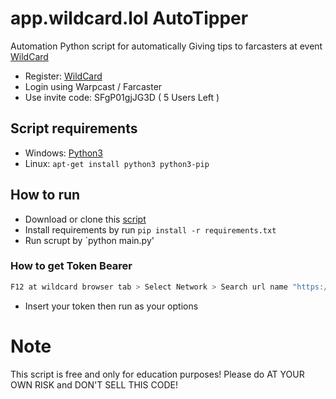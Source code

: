 # app.wildcard.lol AutoTipper
Automation Python script for automatically Giving tips to farcasters at event [WildCard](https://app.wildcard.lol)
- Register: [WildCard](https://app.wildcard.lol)
- Login using Warpcast / Farcaster
- Use invite code: SFgP01gjJG3D ( 5 Users Left )
## Script requirements
- Windows: [Python3](https://www.python.org/ftp/python/3.12.4/python-3.12.4-amd64.exe)
- Linux: `apt-get install python3 python3-pip`
## How to run
- Download or clone this [script](https://github.com/im-hanzou/wildcard-autotip)
- Install requirements by run `pip install -r requirements.txt`
- Run scrupt by `python main.py'
### How to get Token Bearer
```bash
F12 at wildcard browser tab > Select Network > Search url name "https://auth.privy.io/api/v1/sessions" > Find Request Headers > Authorization Bearer eyJXXX > Copy ony "eyXXX" value
```
- Insert your token then run as your options
# Note
This script is free and only for education purposes! Please do AT YOUR OWN RISK and DON'T SELL THIS CODE!
